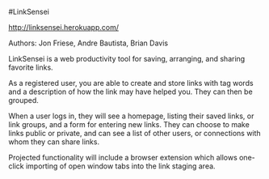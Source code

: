 #LinkSensei

http://linksensei.herokuapp.com/

Authors: Jon Friese, Andre Bautista, Brian Davis

LinkSensei is a web productivity tool for saving, arranging, and sharing favorite links.

As a registered user, you are able to create and store links with tag words and a description of how the link may have helped you. They can then be grouped.

When a user logs in, they will see a homepage, listing their saved links, or link groups, and a form for entering new links.  They can choose to make links public or private, and can see a list of other users, or connections with whom they can share links.

Projected functionality will include a browser extension which allows one-click importing of open window tabs into the link staging area.

